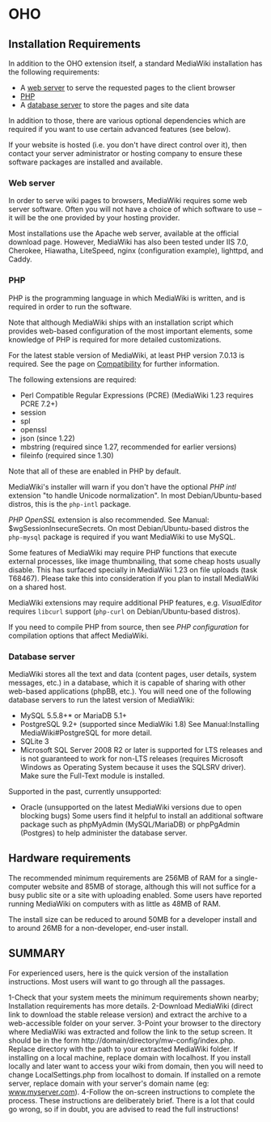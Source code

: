 # OHO

## Installation Requirements

In addition to the OHO extension itself,
a standard MediaWiki installation has the following requirements:

- A [web server](#web-server) to serve the requested pages to the client browser
- [PHP](#php)
- A [database server](#database-server) to store the pages and site data

In addition to those, there are various optional dependencies
which are required if you want to use certain advanced features (see below).

If your website is hosted (i.e. you don't have direct control over it),
then contact your server administrator or hosting company
to ensure these software packages are installed and available.

### Web server

In order to serve wiki pages to browsers,
MediaWiki requires some web server software.
Often you will not have a choice of which software to use –
it will be the one provided by your hosting provider.

Most installations use the Apache web server,
available at the official download page.
However, MediaWiki has also been tested under
IIS 7.0, Cherokee, Hiawatha, LiteSpeed, nginx (configuration example), lighttpd, and Caddy.

### PHP

PHP is the programming language in which MediaWiki is written,
and is required in order to run the software.

Note that although MediaWiki ships with an installation script
which provides web-based configuration of the most important elements,
some knowledge of PHP is required for more detailed customizations.

For the latest stable version of MediaWiki,
at least PHP version 7.0.13 is required.
See the page on [Compatibility](TODO) for further information.

The following extensions are required:

- Perl Compatible Regular Expressions (PCRE) (MediaWiki 1.23 requires PCRE 7.2+)
- session
- spl
- openssl
- json (since 1.22)
- mbstring (required since 1.27, recommended for earlier versions)
- fileinfo (required since 1.30)

Note that all of these are enabled in PHP by default.

MediaWiki's installer will warn if you don't have the optional _PHP intl_ extension "to handle Unicode normalization".
In most Debian/Ubuntu-based distros, this is the `php-intl` package.

_PHP OpenSSL_ extension is also recommended.
See Manual: $wgSessionInsecureSecrets.
On most Debian/Ubuntu-based distros the `php-mysql` package is required if you want MediaWiki to use MySQL.

Some features of MediaWiki may require PHP functions that execute external processes,
like image thumbnailing,
that some cheap hosts usually disable.
This has surfaced specially in MediaWiki 1.23 on file uploads (task T68467).
Please take this into consideration if you plan to install MediaWiki on a shared host.

MediaWiki extensions may require additional PHP features,
e.g. _VisualEditor_ requires `libcurl` support (`php-curl` on Debian/Ubuntu-based distros).

If you need to compile PHP from source,
then see _PHP configuration_ for compilation options that affect MediaWiki.

### Database server

MediaWiki stores all the text and data
(content pages, user details, system messages, etc.)
in a database,
which it is capable of sharing with other web-based applications (phpBB, etc.).
You will need one of the following database servers to run the latest version of MediaWiki:

- MySQL 5.5.8+* or MariaDB 5.1+
- PostgreSQL 9.2+ (supported since MediaWiki 1.8) See Manual:Installing MediaWiki#PostgreSQL for more detail.
- SQLite 3
- Microsoft SQL Server 2008 R2 or later is supported for LTS releases and is not guaranteed to work for non-LTS releases (requires Microsoft Windows as Operating System because it uses the SQLSRV driver).
  Make sure the Full-Text module is installed.

Supported in the past, currently unsupported:

- Oracle (unsupported on the latest MediaWiki versions due to open blocking bugs)
Some users find it helpful to install an additional software package such as phpMyAdmin (MySQL/MariaDB) or phpPgAdmin (Postgres) to help administer the database server.

## Hardware requirements

The recommended minimum requirements are 256MB of RAM for a single-computer website
and 85MB of storage,
although this will not suffice for a busy public site or a site with uploading enabled.
Some users have reported running MediaWiki on computers with as little as 48MB of RAM.

The install size can be reduced to around 50MB for a developer install
and to around 26MB for a non-developer, end-user install.

## SUMMARY

For experienced users, here is the quick version of the installation instructions.
Most users will want to go through all the passages.

1-Check that your system meets the minimum requirements shown nearby; Installation requirements has more details.
2-Download MediaWiki (direct link to download the stable release version) and extract the archive to a web-accessible folder on your server.
3-Point your browser to the directory where MediaWiki was extracted and follow the link to the setup screen. It should be in the form http://domain/directory/mw-config/index.php. Replace directory with the path to your extracted MediaWiki folder. If installing on a local machine, replace domain with localhost. If you install locally and later want to access your wiki from domain, then you will need to change LocalSettings.php from localhost to domain. If installed on a remote server, replace domain with your server's domain name (eg: www.myserver.com).
4-Follow the on-screen instructions to complete the process.
These instructions are deliberately brief. There is a lot that could go wrong, so if in doubt, you are advised to read the full instructions!
